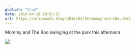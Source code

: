 ```yaml
---
publish: "true"
date: 2016-04-10 19:07:57
url: https://ericmwalk.blog/2016/04/10/mommy-and-the.html
---
```


Mommy and The Boo swinging at the park this afternoon

![](https://ericmwalk.blog/uploads/2022/2aaee2ec02.jpg)